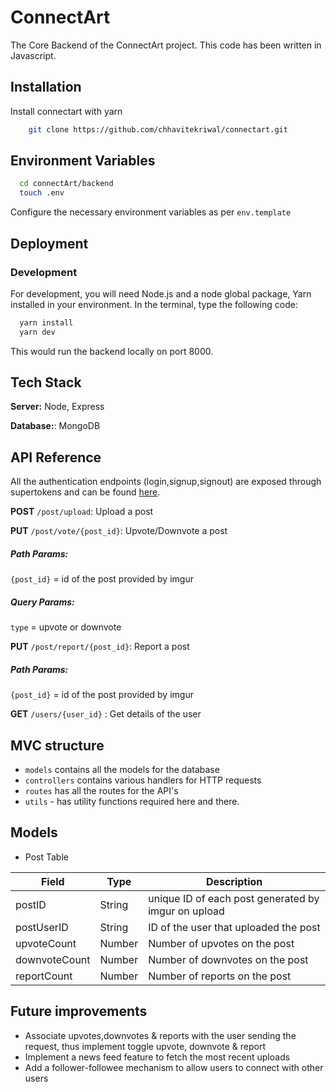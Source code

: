 # ConnectArt
  
 The Core Backend of the ConnectArt project.
 This code has been written in Javascript. 
  
 ## Installation 
  
 Install connectart with yarn 
  
 ```bash 
     git clone https://github.com/chhavitekriwal/connectart.git
 ``` 
    
  
 ## Environment Variables 
  
 
  ```bash
    cd connectArt/backend
    touch .env
  ```
  Configure the necessary environment variables as per `env.template`  

## Deployment 
  
 ### Development 
  
 For development, you will need Node.js and a node global package, Yarn installed in your environment.
 In the terminal, type the following code:

 ```bash 
   yarn install
   yarn dev 
 ``` 
 This would run the backend locally on port 8000.
 ## Tech Stack 
  
 **Server:** Node, Express 

 **Database:**: MongoDB
  
  
 ## API Reference 
  All the authentication endpoints (login,signup,signout) are exposed through supertokens and can be found [here](https://app.swaggerhub.com/apis/supertokens/FDI/1.14.0#/ThirdPartyEmailPassword%20Recipe).
  
  **POST** `/post/upload`: Upload a post

  **PUT** `/post/vote/{post_id}`: Upvote/Downvote a post 

  ##### Path Params:
  
  `{post_id}` = id of the post provided by imgur

  ##### Query Params: 
  
  `type` = upvote or downvote

  **PUT** `/post/report/{post_id}`: Report a post
  
  ##### Path Params:
  
  `{post_id}` = id of the post provided by imgur

  **GET** `/users/{user_id}` : Get details of the user

 
  
 ## MVC structure 
  
 - `models` contains all the models for the database
 - `controllers` contains various handlers for HTTP requests
 - `routes` has all the routes for the API's
 - `utils` - has utility functions required here and there. 

 ## Models

 - Post Table
 
 | Field        | Type | Description                                        |
 | -------------|------|----------------------------------------------------|
 | postID       |String| unique ID of each post generated by imgur on upload|
 | postUserID   |String| ID of the user that uploaded the post              |
 | upvoteCount  |Number| Number of upvotes on the post                      |
 | downvoteCount|Number| Number of downvotes on the post                    |
 | reportCount  |Number| Number of reports on the post                      |


 ## Future improvements

 - Associate upvotes,downvotes & reports with the user sending the request, thus implement toggle upvote, downvote & report
 - Implement a news feed feature to fetch the most recent uploads
 - Add a follower-followee mechanism to allow users to connect with other users
 